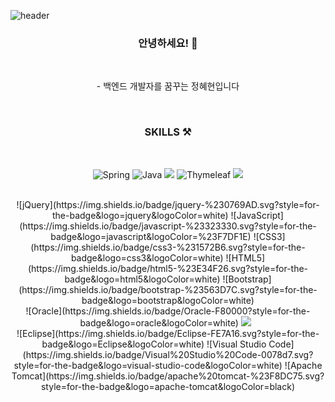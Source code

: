 ![header](https://capsule-render.vercel.app/api?type=wave&color=auto&height=300&section=header&text=hyehyeon%20Jeong&fontSize=90)


<div  align="center">

### 안녕하세요! 🌷
  
</br>

<p> - 백엔드 개발자를 꿈꾸는 정혜현입니다</p>


  
</br>

### SKILLS ⚒

</br>

![Spring](https://img.shields.io/badge/spring-%236DB33F.svg?style=for-the-badge&logo=spring&logoColor=white)
![Java](https://img.shields.io/badge/java-%23ED8B00.svg?style=for-the-badge&logo=java&logoColor=white)
<img src="https://img.shields.io/badge/SpringBoot-6DB33F?style=flat-square&logo=SpringBoot&logoColor=white"/></a>
![Thymeleaf](https://img.shields.io/badge/Thymeleaf-%23005C0F.svg?style=for-the-badge&logo=Thymeleaf&logoColor=white)
<img src="https://img.shields.io/badge/PHP-777BB4?style=for-the-badge&logo=PHP&logoColor=white">

</br>
![jQuery](https://img.shields.io/badge/jquery-%230769AD.svg?style=for-the-badge&logo=jquery&logoColor=white)
![JavaScript](https://img.shields.io/badge/javascript-%23323330.svg?style=for-the-badge&logo=javascript&logoColor=%23F7DF1E)
![CSS3](https://img.shields.io/badge/css3-%231572B6.svg?style=for-the-badge&logo=css3&logoColor=white)
![HTML5](https://img.shields.io/badge/html5-%23E34F26.svg?style=for-the-badge&logo=html5&logoColor=white)
![Bootstrap](https://img.shields.io/badge/bootstrap-%23563D7C.svg?style=for-the-badge&logo=bootstrap&logoColor=white)
</br>
![Oracle](https://img.shields.io/badge/Oracle-F80000?style=for-the-badge&logo=oracle&logoColor=white)
<img src="https://img.shields.io/badge/MySQL-4479A1?style=flat-square&logo=MySQL&logoColor=white"/></a> &nbsp 
</br>
![Eclipse](https://img.shields.io/badge/Eclipse-FE7A16.svg?style=for-the-badge&logo=Eclipse&logoColor=white)
![Visual Studio Code](https://img.shields.io/badge/Visual%20Studio%20Code-0078d7.svg?style=for-the-badge&logo=visual-studio-code&logoColor=white)
![Apache Tomcat](https://img.shields.io/badge/apache%20tomcat-%23F8DC75.svg?style=for-the-badge&logo=apache-tomcat&logoColor=black)


</div>
